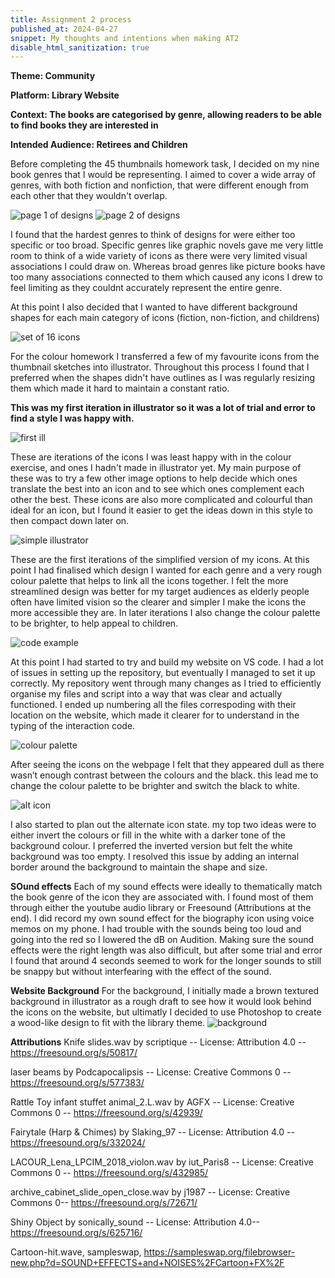 ```yaml
---
title: Assignment 2 process
published_at: 2024-04-27
snippet: My thoughts and intentions when making AT2
disable_html_sanitization: true
---
```

**Theme: Community**

**Platform: Library Website**

**Context: The books are categorised by genre, allowing readers to be able to find books they are interested in**

**Intended Audience: Retirees and Children**

Before completing the 45 thumbnails homework task, I decided on my nine book genres that I would be representing. I aimed to cover a wide array of genres, with both fiction and nonfiction, that were different enough from each other that they wouldn't overlap. 

![page 1 of designs](/w06s2/thumbnail1.png)
![page 2 of designs](/w06s2/thumbnail2.png) 

I found that the hardest genres to think of designs for were either too specific or too broad. Specific genres like graphic novels gave me very little room to think of a wide variety of icons as there were very limited visual associations I could draw on. Whereas broad genres like picture books have too many associations connected to them which caused any icons I drew to feel limiting as they couldnt accurately represent the entire genre. 

At this point I also decided that I wanted to have different background shapes for each main category of icons (fiction, non-fiction, and childrens)

![set of 16 icons](/w07s2/Iconcolour.png)

For the colour homework I transferred a few of my favourite icons from the thumbnail sketches into illustrator. Throughout this process I found that I preferred when the shapes didn't have outlines as I was regularly resizing them which made it hard to maintain a constant ratio. 

**This was my first iteration in illustrator so it was a lot of trial and error to find a style I was happy with.**

![first ill](/progress_shots/Ill_1.png)

These are iterations of the icons I was least happy with in the colour exercise, and ones I hadn't made in illustrator yet. My main purpose of these was to try a few other image options to help decide which ones translate the best into an icon and to see which ones complement each other the best. 
These icons are also more complicated and colourful than ideal for an icon, but I found it easier to get the ideas down in this style to then compact down later on. 

![simple illustrator](/progress_shots/Initial_simp.png)

These are the first iterations of the simplified version of my icons. At this point I had finalised which design I wanted for each genre and a very rough colour palette that helps to link all the icons together. I felt the more streamlined design was better for my target audiences as elderly people often have limited vision so the clearer and simpler I make the icons the more accessible they are. In later iterations I also change the colour palette to be brighter, to help appeal to children. 

![code example](/progress_shots/code.png)

At this point I had started to try and build my website on VS code. I had a lot of issues in setting up the repository, but eventually I managed to set it up correctly. 
My repository went through many changes as I tried to efficiently organise my files and script into a way that was clear and actually functioned. I ended up numbering all the files correspoding with their location on the website, which made it clearer for to understand in the typing of the interaction code.

![colour palette](/progress_shots/palette.png)

After seeing the icons on the webpage I felt that they appeared dull as there wasn’t enough contrast between the colours and the black. this lead me to change the colour palette to be brighter and switch the black to white. 

![alt icon](/progress_shots/alt.png)

I also started to plan out the alternate icon state. my top two ideas were to either invert the colours or fill in the white with a darker tone of the background colour. I preferred the inverted version but felt the white background was too empty. I resolved this issue by adding an internal border around the background to maintain the shape and size. 

**SOund effects**
Each of my sound effects were ideally to thematically match the book genre of the icon they are associated with. 
I found most of them through either the youtube audio library or Freesound (Attributions at the end). I did record my own sound effect for the biography icon using voice memos on my phone. 
I had trouble with the sounds being too loud and going into the red so I lowered the dB on Audition. 
Making sure the sound effects were the right length was also difficult, but after some trial and error I found that around 4 seconds seemed to work for the longer sounds to still be snappy but without interfearing with the effect of the sound. 

**Website Background**
For the background, I initially made a brown textured background in illustrator as a rough draft to see how it would look behind the icons on the website, but ultimatly I decided to use Photoshop to create a wood-like design to fit with the library theme. 
![background](/progress_shots/back_IT.png)

**Attributions**
Knife slides.wav by scriptique -- License: Attribution 4.0 -- https://freesound.org/s/50817/

laser beams by Podcapocalipsis -- License: Creative Commons 0 -- https://freesound.org/s/577383/

Rattle Toy infant stuffet animal_2.L.wav by AGFX  -- License: Creative Commons 0 -- https://freesound.org/s/42939/

Fairytale (Harp & Chimes) by Slaking_97 -- License: Attribution 4.0 -- https://freesound.org/s/332024/

LACOUR_Lena_LPCIM_2018_violon.wav by iut_Paris8 -- License: Creative Commons 0 -- https://freesound.org/s/432985/

archive_cabinet_slide_open_close.wav by j1987 -- License: Creative Commons 0-- https://freesound.org/s/72671/

Shiny Object by sonically_sound -- License: Attribution 4.0-- https://freesound.org/s/625716/ 

Cartoon-hit.wave, sampleswap, https://sampleswap.org/filebrowser-new.php?d=SOUND+EFFECTS+and+NOISES%2FCartoon+FX%2F
